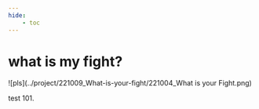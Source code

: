 ```yaml
---
hide:
    - toc
---
```


# what is my fight?

![pls](../project/221009_What-is-your-fight/221004_What is your Fight.png)

test 101.
